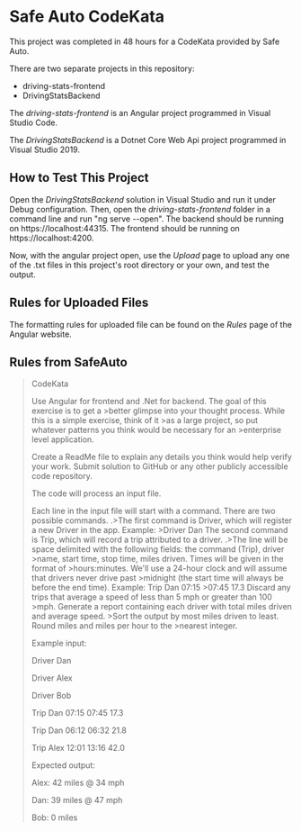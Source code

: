 # Safe Auto CodeKata

This project was completed in 48 hours for a CodeKata provided by Safe Auto.

There are two separate projects in this repository:

* driving-stats-frontend
* DrivingStatsBackend

The *driving-stats-frontend* is an Angular project programmed in Visual Studio Code.

The *DrivingStatsBackend* is a Dotnet Core Web Api project programmed in Visual Studio 2019.

## How to Test This Project

Open the *DrivingStatsBackend* solution in Visual Studio and run it under Debug configuration. Then, open the *driving-stats-frontend* folder in a command line and run "ng serve --open". The backend should be running on https://localhost:44315. The frontend should be running on https://localhost:4200.

Now, with the angular project open, use the *Upload* page to upload any one of the .txt files in this project's root directory or your own, and test the output.

## Rules for Uploaded Files

The formatting rules for uploaded file can be found on the *Rules* page of the Angular website.

## Rules from SafeAuto

> CodeKata
>
>Use Angular for frontend and .Net for backend. The goal of this exercise is to get a >better glimpse into your thought process. While this is a simple exercise, think of it >as a large project, so put whatever patterns you think would be necessary for an >enterprise level application.
>
>Create a ReadMe file to explain any details you think would help verify your work.
>Submit solution to GitHub or any other publicly accessible code repository.
>
>The code will process an input file.
>
>Each line in the input file will start with a command. There are two possible commands. .>The first command is Driver, which will register a new Driver in the app. Example: >Driver Dan The second command is Trip, which will record a trip attributed to a driver. .>The line will be space delimited with the following fields: the command (Trip), driver >name, start time, stop time, miles driven. Times will be given in the format of >hours:minutes. We'll use a 24-hour clock and will assume that drivers never drive past >midnight (the start time will always be before the end time). Example: Trip Dan 07:15 >07:45 17.3 Discard any trips that average a speed of less than 5 mph or greater than 100 >mph. Generate a report containing each driver with total miles driven and average speed. >Sort the output by most miles driven to least. Round miles and miles per hour to the >nearest integer.
>
>Example input:
>
>Driver Dan
>
>Driver Alex
>
>Driver Bob
>
>Trip Dan 07:15 07:45 17.3
>
>Trip Dan 06:12 06:32 21.8
>
>Trip Alex 12:01 13:16 42.0
>
>Expected output:
>
>Alex: 42 miles @ 34 mph
>
>Dan: 39 miles @ 47 mph
>
>Bob: 0 miles
